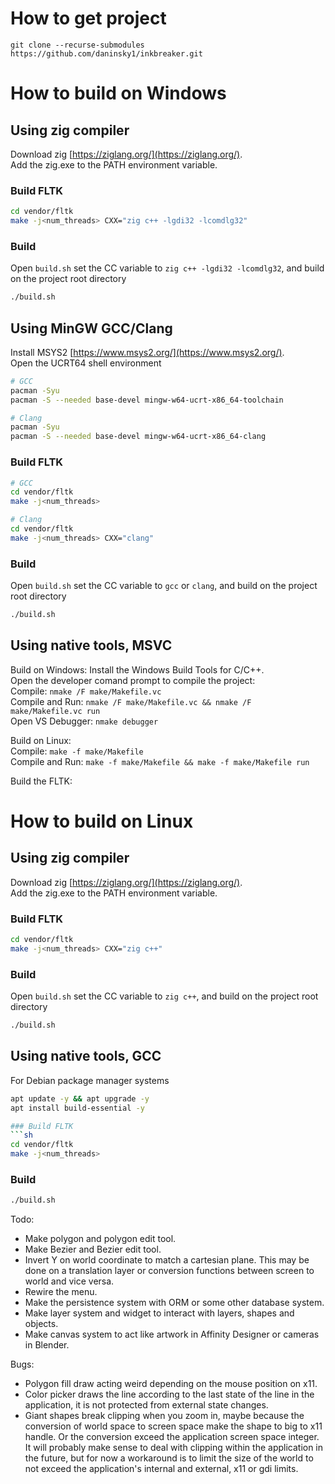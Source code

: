 # How to get project
`git clone --recurse-submodules https://github.com/daninsky1/inkbreaker.git`  

# How to build on Windows
## Using zig compiler
Download zig [https://ziglang.org/](https://ziglang.org/).  
Add the zig.exe to the PATH environment variable.

### Build FLTK
```sh
cd vendor/fltk
make -j<num_threads> CXX="zig c++ -lgdi32 -lcomdlg32"
```

### Build
Open `build.sh` set the CC variable to `zig c++ -lgdi32 -lcomdlg32`, and build on the project root directory
```sh
./build.sh
```

## Using MinGW GCC/Clang
Install MSYS2 [https://www.msys2.org/](https://www.msys2.org/).  
Open the UCRT64 shell environment  
```sh
# GCC
pacman -Syu
pacman -S --needed base-devel mingw-w64-ucrt-x86_64-toolchain
```
```sh
# Clang
pacman -Syu
pacman -S --needed base-devel mingw-w64-ucrt-x86_64-clang
```
### Build FLTK
```sh
# GCC
cd vendor/fltk
make -j<num_threads>
```
```sh
# Clang
cd vendor/fltk
make -j<num_threads> CXX="clang"
```

### Build
Open `build.sh` set the CC variable to `gcc` or `clang`, and build on the project root directory
```sh
./build.sh
```

## Using native tools, MSVC
Build on Windows:
Install the Windows Build Tools for C/C++.  
Open the developer comand prompt to compile the project:  
Compile: `nmake /F make/Makefile.vc`  
Compile and Run: `nmake /F make/Makefile.vc && nmake /F make/Makefile.vc run`  
Open VS Debugger: `nmake debugger`  

Build on Linux:  
Compile: `make -f make/Makefile`  
Compile and Run: `make -f make/Makefile && make -f make/Makefile run`  

Build the FLTK:


# How to build on Linux
## Using zig compiler
Download zig [https://ziglang.org/](https://ziglang.org/).  
Add the zig.exe to the PATH environment variable.

### Build FLTK
```sh
cd vendor/fltk
make -j<num_threads> CXX="zig c++"
```

### Build
Open `build.sh` set the CC variable to `zig c++`, and build on the project root directory
```sh
./build.sh
```

## Using native tools, GCC
For Debian package manager systems
```sh
apt update -y && apt upgrade -y
apt install build-essential -y
```
```sh
### Build FLTK
```sh
cd vendor/fltk
make -j<num_threads>
```
### Build
```sh
./build.sh
```

Todo:  
* Make polygon and polygon edit tool.  
* Make Bezier and Bezier edit tool.  
* Invert Y on world coordinate to match a cartesian plane. This may be done on a translation layer or conversion functions between screen to world and vice versa.  
* Rewire the menu.  
* Make the persistence system with ORM or some other database system.  
* Make layer system and widget to interact with layers, shapes and objects.    
* Make canvas system to act like artwork in Affinity Designer or cameras in Blender.  

Bugs:
* Polygon fill draw acting weird depending on the mouse position on x11.  
* Color picker draws the line according to the last state of the line in the application, it is not protected from external state changes.  
* Giant shapes break clipping when you zoom in, maybe because the conversion of world space to screen space make the shape to big to x11 handle. Or the conversion exceed the application screen space integer. It will probably make sense to deal with clipping within the application in the future, but for now a workaround is to limit the size of the world to not exceed the application's internal and external, x11 or gdi limits.